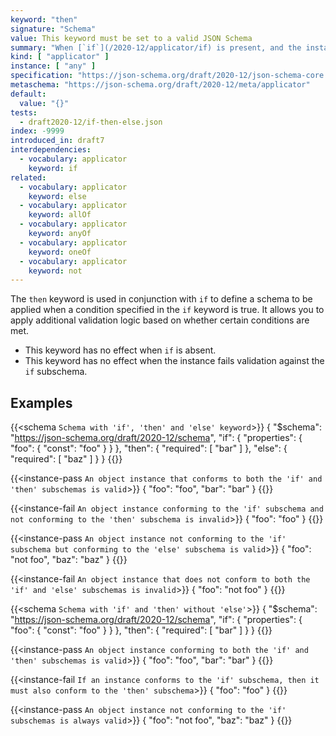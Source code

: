 ```yaml
---
keyword: "then"
signature: "Schema"
value: This keyword must be set to a valid JSON Schema
summary: "When [`if`](/2020-12/applicator/if) is present, and the instance successfully validates against its subschema, then validation succeeds against this keyword if the instance also successfully validates against this keyword's subschema."
kind: [ "applicator" ]
instance: [ "any" ]
specification: "https://json-schema.org/draft/2020-12/json-schema-core.html#section-10.2.2.2"
metaschema: "https://json-schema.org/draft/2020-12/meta/applicator"
default:
  value: "{}"
tests:
  - draft2020-12/if-then-else.json
index: -9999
introduced_in: draft7
interdependencies:
  - vocabulary: applicator
    keyword: if
related:
  - vocabulary: applicator
    keyword: else
  - vocabulary: applicator
    keyword: allOf
  - vocabulary: applicator
    keyword: anyOf
  - vocabulary: applicator
    keyword: oneOf
  - vocabulary: applicator
    keyword: not
---
```


The `then` keyword is used in conjunction with `if` to define a schema to be applied when a condition specified in the `if` keyword is true. It allows you to apply additional validation logic based on whether certain conditions are met.

* This keyword has no effect when `if` is absent.
* This keyword has no effect when the instance fails validation against the `if` subschema.

## Examples

{{<schema `Schema with 'if', 'then' and 'else' keyword`>}}
{
  "$schema": "https://json-schema.org/draft/2020-12/schema",
  "if": {
    "properties":
      { "foo": { "const": "foo" }
    }
  },
  "then": { "required": [ "bar" ] },
  "else": { "required": [ "baz" ] }
}
{{</schema>}}

{{<instance-pass `An object instance that conforms to both the 'if' and 'then' subschemas is valid`>}}
{ "foo": "foo", "bar": "bar" }
{{</instance-pass>}}

{{<instance-fail `An object instance conforming to the 'if' subschema and not conforming to the 'then' subschema is invalid`>}}
{ "foo": "foo" }
{{</instance-fail>}}

{{<instance-pass `An object instance not conforming to the 'if' subschema but conforming to the 'else' subschema is valid`>}}
{ "foo": "not foo", "baz": "baz" }
{{</instance-pass>}}

{{<instance-fail `An object instance that does not conform to both the 'if' and 'else' subschemas is invalid`>}}
{ "foo": "not foo" }
{{</instance-fail>}}

{{<schema `Schema with 'if' and 'then' without 'else'`>}}
{
  "$schema": "https://json-schema.org/draft/2020-12/schema",
  "if": {
    "properties":
      { "foo": { "const": "foo" }
    }
  },
  "then": { "required": [ "bar" ] }
}
{{</schema>}}

{{<instance-pass `An object instance conforming to both the 'if' and 'then' subschemas is valid`>}}
{ "foo": "foo", "bar": "bar" }
{{</instance-pass>}}

{{<instance-fail `If an instance conforms to the 'if' subschema, then it must also conform to the 'then' subschema`>}}
{ "foo": "foo" }
{{</instance-fail>}}

{{<instance-pass `An object instance not conforming to the 'if' subschemas is always valid`>}}
{ "foo": "not foo", "baz": "baz" }
{{</instance-pass>}}

